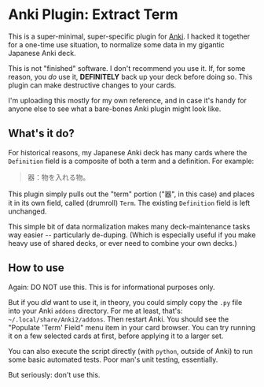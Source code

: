 Anki Plugin: Extract Term
=========================

This is a super-minimal, super-specific plugin for
[Anki](https://apps.ankiweb.net/). I hacked it together for a one-time use
situation, to normalize some data in my gigantic Japanese Anki deck.

This is not "finished" software. I don't recommend you use it. If, for some
reason, you *do* use it, **DEFINITELY** back up your deck before doing so.
This plugin can make destructive changes to your cards.

I'm uploading this mostly for my own reference, and in case it's handy for
anyone else to see what a bare-bones Anki plugin might look like.

What's it do?
-------------

For historical reasons, my Japanese Anki deck has many cards where the
`Definition` field is a composite of both a term and a definition. For
example:

> 器：物を入れる物。

This plugin simply pulls out the "term" portion ("器", in this case) and
places it in its own field, called (drumroll) `Term`. The existing
`Definition` field is left unchanged.

This simple bit of data normalization makes many deck-maintenance tasks way
easier -- particularly de-duping. (Which is especially useful if you make
heavy use of shared decks, or ever need to combine your own decks.)

How to use
----------

Again: DO NOT use this. This is for informational purposes only.

But if you *did* want to use it, in theory, you could simply copy the `.py`
file into your Anki `addons` directory.  For me at least, that's:
`~/.local/share/Anki2/addons`. Then restart Anki. You should see the "Populate
'Term' Field" menu item in your card browser. You can try running it on a few
selected cards at first, before applying it to a larger set.

You can also execute the script directly (with `python`, outside of Anki) to
run some basic automated tests. Poor man's unit testing, essentially.

But seriously: don't use this.
